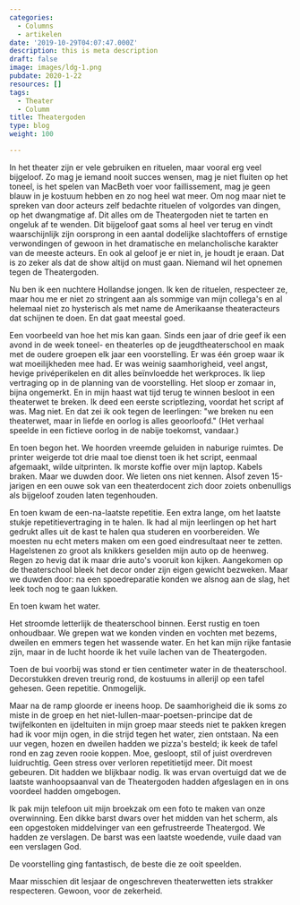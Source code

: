 ```yaml
---
categories:
  - Columns
  - artikelen
date: '2019-10-29T04:07:47.000Z'
description: this is meta description
draft: false
image: images/ldg-1.png
pubdate: 2020-1-22
resources: []
tags:
  - Theater
  - Columm
title: Theatergoden
type: blog
weight: 100

---
```


In het theater zijn er vele gebruiken en rituelen, maar vooral erg veel
bijgeloof. Zo mag je iemand nooit succes wensen, mag je niet fluiten op
het toneel, is het spelen van MacBeth voer voor faillissement, mag je
geen blauw in je kostuum hebben en zo nog heel wat meer. Om nog maar
niet te spreken van door acteurs zelf bedachte rituelen of volgordes van
dingen, op het dwangmatige af. Dit alles om de Theatergoden niet te
tarten en ongeluk af te wenden. Dit bijgeloof gaat soms al heel ver
terug en vindt waarschijnlijk zijn oorsprong in een aantal dodelijke
slachtoffers of ernstige verwondingen of gewoon in het dramatische en
melancholische karakter van de meeste acteurs. En ook al geloof je er
niet in, je houdt je eraan. Dat is zo zeker als dat de show altijd on
must gaan. Niemand wil het opnemen tegen de Theatergoden.

Nu ben ik een nuchtere Hollandse jongen. Ik ken de rituelen, respecteer
ze, maar hou me er niet zo stringent aan als sommige van mijn collega's
en al helemaal niet zo hysterisch als met name de Amerikaanse
theateracteurs dat schijnen te doen. En dat gaat meestal goed.

Een voorbeeld van hoe het mis kan gaan. Sinds een jaar of drie geef ik
een avond in de week toneel- en theaterles op de jeugdtheaterschool en
maak met de oudere groepen elk jaar een voorstelling. Er was één groep
waar ik wat moeilijkheden mee had. Er was weinig saamhorigheid, veel
angst, hevige privéperikelen en dit alles beïnvloedde het werkproces. Ik
liep vertraging op in de planning van de voorstelling. Het sloop er
zomaar in, bijna ongemerkt. En in mijn haast wat tijd terug te winnen
besloot in een theaterwet te breken. Ik deed een eerste scriptlezing,
voordat het script af was. Mag niet. En dat zei ik ook tegen de
leerlingen: "we breken nu een theaterwet, maar in liefde en oorlog is
alles geoorloofd." (Het verhaal speelde in een fictieve oorlog in de
nabije toekomst, vandaar.)

En toen begon het. We hoorden vreemde geluiden in naburige ruimtes. De
printer weigerde tot drie maal toe dienst toen ik het script, eenmaal
afgemaakt, wilde uitprinten. Ik morste koffie over mijn laptop. Kabels
braken. Maar we duwden door. We lieten ons niet kennen. Alsof zeven
15-jarigen en een ouwe sok van een theaterdocent zich door zoiets
onbenulligs als bijgeloof zouden laten tegenhouden.

En toen kwam de een-na-laatste repetitie. Een extra lange, om het
laatste stukje repetitievertraging in te halen. Ik had al mijn
leerlingen op het hart gedrukt alles uit de kast te halen qua studeren
en voorbereiden. We moesten nu echt meters maken om een goed
eindresultaat neer te zetten. Hagelstenen zo groot als knikkers geselden
mijn auto op de heenweg. Regen zo hevig dat ik maar drie auto's vooruit
kon kijken. Aangekomen op de theaterschool bleek het decor onder zijn
eigen gewicht bezweken. Maar we duwden door: na een spoedreparatie
konden we alsnog aan de slag, het leek toch nog te gaan lukken.

En toen kwam het water.

Het stroomde letterlijk de theaterschool binnen. Eerst rustig en toen
onhoudbaar. We grepen wat we konden vinden en vochten met bezems,
dweilen en emmers tegen het wassende water. En het kan mijn rijke
fantasie zijn, maar in de lucht hoorde ik het vuile lachen van de
Theatergoden.

Toen de bui voorbij was stond er tien centimeter water in de
theaterschool. Decorstukken dreven treurig rond, de kostuums in allerijl
op een tafel gehesen. Geen repetitie. Onmogelijk.

Maar na de ramp gloorde er ineens hoop. De saamhorigheid die ik soms zo
miste in de groep en het niet-lullen-maar-poetsen-principe dat de
twijfelkonten en ijdeltuiten in mijn groep maar steeds niet te pakken
kregen had ik voor mijn ogen, in die strijd tegen het water, zien
ontstaan. Na een uur vegen, hozen en dweilen hadden we pizza's besteld;
ik keek de tafel rond en zag zeven rooie koppen. Moe, gesloopt, stil of
juist overdreven luidruchtig. Geen stress over verloren repetitietijd
meer. Dit moest gebeuren. Dit hadden we blijkbaar nodig. Ik was ervan
overtuigd dat we de laatste wanhoopsaanval van de Theatergoden hadden
afgeslagen en in ons voordeel hadden omgebogen.

Ik pak mijn telefoon uit mijn broekzak om een foto te maken van onze
overwinning. Een dikke barst dwars over het midden van het scherm, als
een opgestoken middelvinger van een gefrustreerde Theatergod. We hadden
ze verslagen. De barst was een laatste woedende, vuile daad van een
verslagen God.

De voorstelling ging fantastisch, de beste die ze ooit speelden.

Maar misschien dit lesjaar de ongeschreven theaterwetten iets strakker
respecteren. Gewoon, voor de zekerheid.
